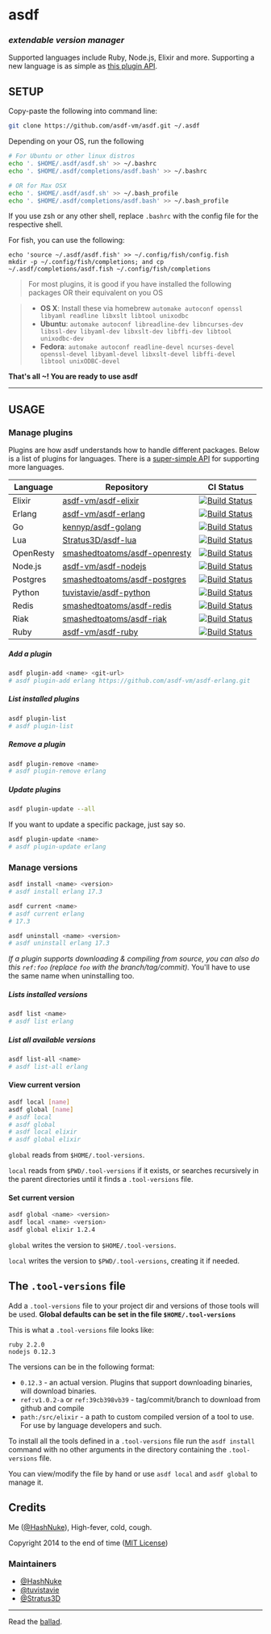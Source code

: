 # asdf
### _extendable version manager_

Supported languages include Ruby, Node.js, Elixir and more. Supporting a new language is as simple as [this plugin API](https://github.com/asdf-vm/asdf/blob/master/docs/creating-plugins.md).

## SETUP

Copy-paste the following into command line:

```bash
git clone https://github.com/asdf-vm/asdf.git ~/.asdf

```

Depending on your OS, run the following
```bash
# For Ubuntu or other linux distros
echo '. $HOME/.asdf/asdf.sh' >> ~/.bashrc
echo '. $HOME/.asdf/completions/asdf.bash' >> ~/.bashrc

# OR for Max OSX
echo '. $HOME/.asdf/asdf.sh' >> ~/.bash_profile
echo '. $HOME/.asdf/completions/asdf.bash' >> ~/.bash_profile
```

If you use zsh or any other shell, replace `.bashrc` with the config file for the respective shell.

For fish, you can use the following:

```
echo 'source ~/.asdf/asdf.fish' >> ~/.config/fish/config.fish
mkdir -p ~/.config/fish/completions; and cp ~/.asdf/completions/asdf.fish ~/.config/fish/completions
```

> For most plugins, it is good if you have installed the following packages OR their equivalent on you OS

> * **OS X**: Install these via homebrew `automake autoconf openssl libyaml readline libxslt libtool unixodbc`
> * **Ubuntu**: `automake autoconf libreadline-dev libncurses-dev libssl-dev libyaml-dev libxslt-dev libffi-dev libtool unixodbc-dev`
> * **Fedora**: `automake autoconf readline-devel ncurses-devel openssl-devel libyaml-devel libxslt-devel libffi-devel libtool unixODBC-devel`

**That's all ~! You are ready to use asdf**

-----------------------


## USAGE

### Manage plugins

Plugins are how asdf understands how to handle different packages. Below is a list of plugins for languages. There is a [super-simple API](https://github.com/asdf-vm/asdf/blob/master/docs/creating-plugins.md) for supporting more languages.

| Language  | Repository  | CI Status
|-----------|-------------|----------
| Elixir    | [asdf-vm/asdf-elixir](https://github.com/asdf-vm/asdf-elixir) | [![Build Status](https://travis-ci.org/asdf-vm/asdf-elixir.svg?branch=master)](https://travis-ci.org/asdf-vm/asdf-elixir)
| Erlang    | [asdf-vm/asdf-erlang](https://github.com/asdf-vm/asdf-erlang) | [![Build Status](https://travis-ci.org/asdf-vm/asdf-erlang.svg?branch=master)](https://travis-ci.org/asdf-vm/asdf-erlang)
| Go        | [kennyp/asdf-golang](https://github.com/kennyp/asdf-golang) | [![Build Status](https://travis-ci.org/kennyp/asdf-golang.svg?branch=master)](https://travis-ci.org/kennyp/asdf-golang)
| Lua       | [Stratus3D/asdf-lua](https://github.com/Stratus3D/asdf-lua) | [![Build Status](https://travis-ci.org/Stratus3D/asdf-lua.svg?branch=master)](https://travis-ci.org/Stratus3D/asdf-lua)
| OpenResty | [smashedtoatoms/asdf-openresty](https://github.com/smashedtoatoms/asdf-openresty) | [![Build Status](https://travis-ci.org/smashedtoatoms/asdf-openresty.svg?branch=master)](https://travis-ci.org/smashedtoatoms/asdf-openresty)
| Node.js   | [asdf-vm/asdf-nodejs](https://github.com/asdf-vm/asdf-nodejs) | [![Build Status](https://travis-ci.org/asdf-vm/asdf-nodejs.svg?branch=master)](https://travis-ci.org/asdf-vm/asdf-nodejs)
| Postgres  | [smashedtoatoms/asdf-postgres](https://github.com/smashedtoatoms/asdf-postgres) | [![Build Status](https://travis-ci.org/smashedtoatoms/asdf-postgres.svg?branch=master)](https://travis-ci.org/smashedtoatoms/asdf-postgres)
| Python    | [tuvistavie/asdf-python](https://github.com/tuvistavie/asdf-python) | [![Build Status](https://travis-ci.org/tuvistavie/asdf-python.svg?branch=master)](https://travis-ci.org/tuvistavie/asdf-python)
| Redis     | [smashedtoatoms/asdf-redis](https://github.com/smashedtoatoms/asdf-redis) | [![Build Status](https://travis-ci.org/smashedtoatoms/asdf-redis.svg?branch=master)](https://travis-ci.org/smashedtoatoms/asdf-redis)
| Riak      | [smashedtoatoms/asdf-riak](https://github.com/smashedtoatoms/asdf-riak) | [![Build Status](https://travis-ci.org/smashedtoatoms/asdf-riak.svg?branch=master)](https://travis-ci.org/smashedtoatoms/asdf-riak)
| Ruby      | [asdf-vm/asdf-ruby](https://github.com/asdf-vm/asdf-ruby) | [![Build Status](https://travis-ci.org/asdf-vm/asdf-ruby.svg?branch=master)](https://travis-ci.org/asdf-vm/asdf-ruby)


##### Add a plugin

```bash
asdf plugin-add <name> <git-url>
# asdf plugin-add erlang https://github.com/asdf-vm/asdf-erlang.git
```

##### List installed plugins

```bash
asdf plugin-list
# asdf plugin-list
```

##### Remove a plugin

```bash
asdf plugin-remove <name>
# asdf plugin-remove erlang
```


##### Update plugins

```bash
asdf plugin-update --all
```

If you want to update a specific package, just say so.

```bash
asdf plugin-update <name>
# asdf plugin-update erlang
```

### Manage versions

```bash
asdf install <name> <version>
# asdf install erlang 17.3

asdf current <name>
# asdf current erlang
# 17.3

asdf uninstall <name> <version>
# asdf uninstall erlang 17.3
```

*If a plugin supports downloading & compiling from source, you can also do this `ref:foo` (replace `foo` with the branch/tag/commit).* You'll have to use the same name when uninstalling too.

##### Lists installed versions

```bash
asdf list <name>
# asdf list erlang
```

##### List all available versions

```bash
asdf list-all <name>
# asdf list-all erlang
```

#### View current version

```bash
asdf local [name]
asdf global [name]
# asdf local
# asdf global
# asdf local elixir
# asdf global elixir
```

`global` reads from `$HOME/.tool-versions`.

`local` reads from `$PWD/.tool-versions` if it exists,
or searches recursively in the parent directories until it finds a `.tool-versions` file.

#### Set current version

```bash
asdf global <name> <version>
asdf local <name> <version>
asdf global elixir 1.2.4
```

`global` writes the version to `$HOME/.tool-versions`.

`local` writes the version to `$PWD/.tool-versions`, creating it if needed.

## The `.tool-versions` file

Add a `.tool-versions` file to your project dir and versions of those tools will be used.
**Global defaults can be set in the file `$HOME/.tool-versions`**

This is what a `.tool-versions` file looks like:

```
ruby 2.2.0
nodejs 0.12.3
```

The versions can be in the following format:

* `0.12.3` - an actual version. Plugins that support downloading binaries, will download binaries.
* `ref:v1.0.2-a` or `ref:39cb398vb39` - tag/commit/branch to download from github and compile
* `path:/src/elixir` - a path to custom compiled version of a tool to use. For use by language developers and such.

To install all the tools defined in a `.tool-versions` file run the `asdf install` command with no other arguments in the directory containing the `.tool-versions` file.

You can view/modify the file by hand or use `asdf local` and `asdf global` to manage it.

## Credits

Me ([@HashNuke](http://github.com/HashNuke)), High-fever, cold, cough.

Copyright 2014 to the end of time ([MIT License](https://github.com/asdf-vm/asdf/blob/master/LICENSE))

### Maintainers

- [@HashNuke](http://github.com/HashNuke)
- [@tuvistavie](http://github.com/tuvistavie)
- [@Stratus3D](https://github.com/Stratus3D)

-------

Read the [ballad](https://github.com/asdf-vm/asdf/blob/master/ballad-of-asdf.md).
